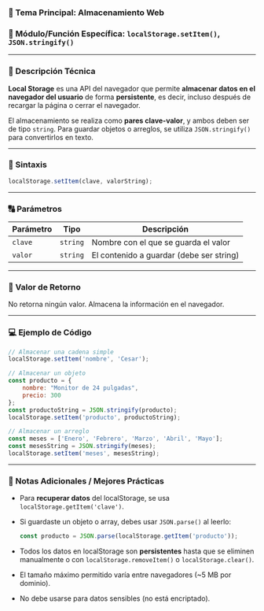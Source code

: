 ### 🧠 Tema Principal: Almacenamiento Web

### 📌 Módulo/Función Específica: `localStorage.setItem()`, `JSON.stringify()`

---

### 📖 Descripción Técnica

**Local Storage** es una API del navegador que permite **almacenar datos en el navegador del usuario** de forma **persistente**, es decir, incluso después de recargar la página o cerrar el navegador.

El almacenamiento se realiza como **pares clave-valor**, y ambos deben ser de tipo `string`.
Para guardar objetos o arreglos, se utiliza `JSON.stringify()` para convertirlos en texto.

---

### 🧾 Sintaxis

```javascript
localStorage.setItem(clave, valorString);
```

---

### 🔠 Parámetros

| Parámetro | Tipo     | Descripción                              |
| --------- | -------- | ---------------------------------------- |
| `clave`   | `string` | Nombre con el que se guarda el valor     |
| `valor`   | `string` | El contenido a guardar (debe ser string) |

---

### 🔁 Valor de Retorno

No retorna ningún valor. Almacena la información en el navegador.

---

### 💻 Ejemplo de Código

```javascript
// Almacenar una cadena simple
localStorage.setItem('nombre', 'Cesar');

// Almacenar un objeto
const producto = {
    nombre: "Monitor de 24 pulgadas",
    precio: 300
};
const productoString = JSON.stringify(producto);
localStorage.setItem('producto', productoString);

// Almacenar un arreglo
const meses = ['Enero', 'Febrero', 'Marzo', 'Abril', 'Mayo'];
const mesesString = JSON.stringify(meses);
localStorage.setItem('meses', mesesString);
```

---

### 📝 Notas Adicionales / Mejores Prácticas

* Para **recuperar datos** del localStorage, se usa `localStorage.getItem('clave')`.

* Si guardaste un objeto o array, debes usar `JSON.parse()` al leerlo:

  ```javascript
  const producto = JSON.parse(localStorage.getItem('producto'));
  ```

* Todos los datos en localStorage son **persistentes** hasta que se eliminen manualmente o con `localStorage.removeItem()` o `localStorage.clear()`.

* El tamaño máximo permitido varía entre navegadores (\~5 MB por dominio).

* No debe usarse para datos sensibles (no está encriptado).